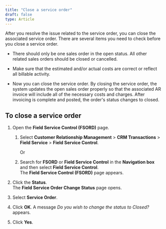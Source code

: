 ```yaml
---
title: "Close a service order"
draft: false
type: Article 
---
```


After you resolve the issue related to the service order, you can close the associated service order. There are several items you need to check before you close a service order.

-   There should only be one sales order in the open status. All other related sales orders should be closed or cancelled.

-   Make sure that the estimated and/or actual costs are correct or reflect all billable activity.
-   Now you can close the service order. By closing the service order, the system updates the open sales order properly so that the associated AR invoice will include all of the necessary costs and charges. After invoicing is complete and posted, the order's status changes to closed.

## To close a service order

1.  Open the **Field Service Control (FSORD)** page.

    1. Select **Customer Relationship Management** > **CRM Transactions** > **Field Service** > **Field Service Control**.

        Or

    1.  Search for **FSORD** or **Field Service Control** in the **Navigation box** and then select **Field Service Control**. <br> The **Field Service Control (FSORD)** page appears.

2.  Click the **Status**. <br> The **Field Service Order Change Status** page opens.
3.  Select **Service Order**.
4.  Click **OK**. A message *Do you wish to change the status to Closed?* appears.
5.  Click **Yes**.